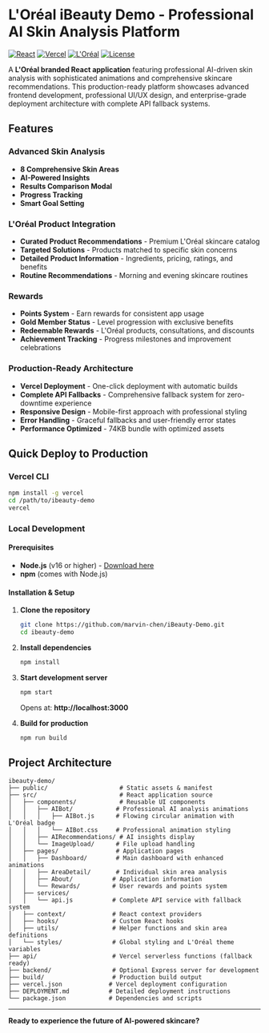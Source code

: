 # L'Oréal iBeauty Demo - Professional AI Skin Analysis Platform

[![React](https://img.shields.io/badge/React-18.2.0-blue.svg)](https://reactjs.org/)
[![Vercel](https://img.shields.io/badge/Vercel-Deployed-black.svg)](https://vercel.com/)
[![L'Oréal](https://img.shields.io/badge/L'Oréal-Branded-gold.svg)](#)
[![License](https://img.shields.io/badge/License-MIT-yellow.svg)](LICENSE)

A **L'Oréal branded React application** featuring professional AI-driven skin analysis with sophisticated animations and comprehensive skincare recommendations. This production-ready platform showcases advanced frontend development, professional UI/UX design, and enterprise-grade deployment architecture with complete API fallback systems.


## Features

### Advanced Skin Analysis
- **8 Comprehensive Skin Areas** 
- **AI-Powered Insights** 
- **Results Comparison Modal** 
- **Progress Tracking** 
- **Smart Goal Setting** 

### L'Oréal Product Integration
- **Curated Product Recommendations** - Premium L'Oréal skincare catalog
- **Targeted Solutions** - Products matched to specific skin concerns
- **Detailed Product Information** - Ingredients, pricing, ratings, and benefits
- **Routine Recommendations** - Morning and evening skincare routines

### Rewards
- **Points System** - Earn rewards for consistent app usage
- **Gold Member Status** - Level progression with exclusive benefits
- **Redeemable Rewards** - L'Oréal products, consultations, and discounts
- **Achievement Tracking** - Progress milestones and improvement celebrations

### Production-Ready Architecture
- **Vercel Deployment** - One-click deployment with automatic builds
- **Complete API Fallbacks** - Comprehensive fallback system for zero-downtime experience
- **Responsive Design** - Mobile-first approach with professional styling
- **Error Handling** - Graceful fallbacks and user-friendly error states
- **Performance Optimized** - 74KB bundle with optimized assets

## Quick Deploy to Production

### Vercel CLI
```bash
npm install -g vercel
cd /path/to/ibeauty-demo
vercel
```

### Local Development

#### Prerequisites
- **Node.js** (v16 or higher) - [Download here](https://nodejs.org/)
- **npm** (comes with Node.js)

#### Installation & Setup
1. **Clone the repository**
   ```bash
   git clone https://github.com/marvin-chen/iBeauty-Demo.git
   cd ibeauty-demo
   ```

2. **Install dependencies**
   ```bash
   npm install
   ```

3. **Start development server**
   ```bash
   npm start
   ```
   
   Opens at: **http://localhost:3000**

4. **Build for production**
   ```bash
   npm run build
   ```

## Project Architecture

```
ibeauty-demo/
├── public/                    # Static assets & manifest
├── src/                       # React application source
│   ├── components/            # Reusable UI components
│   │   ├── AIBot/            # Professional AI analysis animations
│   │   │   ├── AIBot.js      # Flowing circular animation with L'Oréal badge
│   │   │   └── AIBot.css     # Professional animation styling
│   │   ├── AIRecommendations/ # AI insights display
│   │   └── ImageUpload/      # File upload handling
│   ├── pages/                # Application pages
│   │   ├── Dashboard/        # Main dashboard with enhanced animations
│   │   ├── AreaDetail/       # Individual skin area analysis
│   │   ├── About/           # Application information
│   │   └── Rewards/         # User rewards and points system
│   ├── services/            
│   │   └── api.js           # Complete API service with fallback system
│   ├── context/             # React context providers
│   ├── hooks/               # Custom React hooks
│   ├── utils/               # Helper functions and skin area definitions
│   └── styles/              # Global styling and L'Oréal theme variables
├── api/                     # Vercel serverless functions (fallback ready)
├── backend/                 # Optional Express server for development
├── build/                   # Production build output
├── vercel.json             # Vercel deployment configuration
├── DEPLOYMENT.md           # Detailed deployment instructions
└── package.json            # Dependencies and scripts
```

---

**Ready to experience the future of AI-powered skincare?** 
